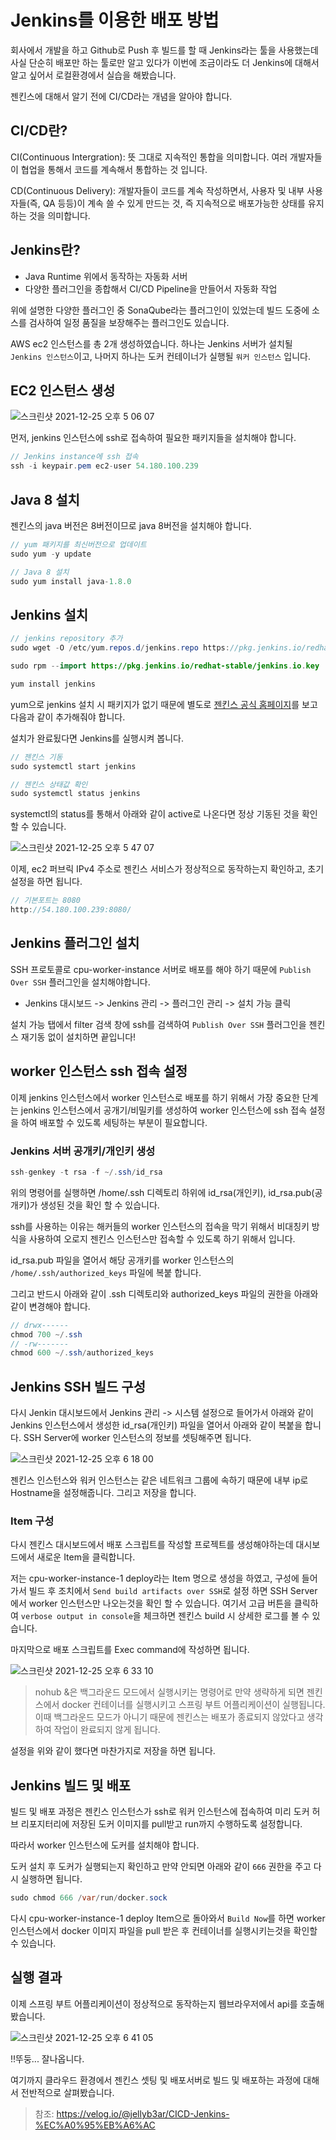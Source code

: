 # Jenkins를 이용한 배포 방법

회사에서 개발을 하고 Github로 Push 후 빌드를 할 때 Jenkins라는 툴을 사용했는데 사실 단순히 배포만 하는 툴로만 알고 있다가 이번에 조금이라도 더 Jenkins에 대해서 알고 싶어서 로컬환경에서 실습을 해봤습니다.

젠킨스에 대해서 알기 전에 CI/CD라는 개념을 알아야 합니다.

## CI/CD란?

CI(Continuous Intergration): 뜻 그대로 지속적인 통합을 의미합니다. 여러 개발자들이 협업을 통해서 코드를 계속해서 통합하는 것 입니다.

CD(Continuous Delivery): 개발자들이 코드를 계속 작성하면서, 사용자 및 내부 사용자들(즉, QA 등등)이 계속 쓸 수 있게 만드는 것, 즉 지속적으로 배포가능한 상태를 유지하는 것을 의미합니다.

## Jenkins란?

- Java Runtime 위에서 동작하는 자동화 서버
- 다양한 플러그인을 종합해서 CI/CD Pipeline을 만들어서 자동화 작업

위에 설명한 다양한 플러그인 중 SonaQube라는 플러그인이 있었는데 빌드 도중에 소스를 검사하여 일정 품질을 보장해주는 플러그인도 있습니다.

AWS ec2 인스턴스를 총 2개 생성하였습니다. 하나는 Jenkins 서버가 설치될 `Jenkins 인스턴스`이고, 나머지 하나는 도커 컨테이너가 실행될 `워커 인스턴스` 입니다.

## EC2 인스턴스 생성 

![스크린샷 2021-12-25 오후 5 06 07](https://user-images.githubusercontent.com/22395934/147380523-b5c83da8-dd51-48c9-a656-b0036ac908e6.png)

먼저, jenkins 인스턴스에 ssh로 접속하여 필요한 패키지들을 설치해야 합니다.

```java
// Jenkins instance에 ssh 접속
ssh -i keypair.pem ec2-user 54.180.100.239
```

## Java 8 설치

젠킨스의 java 버전은 8버전이므로 java 8버전을 설치해야 합니다.

```java
// yum 패키지를 최신버전으로 업데이트
sudo yum -y update

// Java 8 설치
sudo yum install java-1.8.0
```

## Jenkins 설치

```java
// jenkins repository 추가
sudo wget -O /etc/yum.repos.d/jenkins.repo https://pkg.jenkins.io/redhat-stable/jenkins.repo 

sudo rpm --import https://pkg.jenkins.io/redhat-stable/jenkins.io.key

yum install jenkins
```

yum으로 jenkins 설치 시 패키지가 없기 때문에 별도로 [젠킨스 공식 홈페이지](https://pkg.jenkins.io/redhat-stable/)를 보고 다음과 같이 추가해줘야 합니다.

설치가 완료됬다면 Jenkins를 실행시켜 봅니다.

```java
// 젠킨스 기동
sudo systemctl start jenkins

// 젠킨스 상태값 확인
sudo systemctl status jenkins
```

systemctl의 status를 통해서 아래와 같이 active로 나온다면 정상 기동된 것을 확인할 수 있습니다.

![스크린샷 2021-12-25 오후 5 47 07](https://user-images.githubusercontent.com/22395934/147381322-506de691-5c01-4899-97fa-e6360059f304.png)

이제, ec2 퍼브릭 IPv4 주소로 젠킨스 서비스가 정상적으로 동작하는지 확인하고, 초기 설정을 하면 됩니다.

```java
// 기본포트는 8080 
http://54.180.100.239:8080/
```

## Jenkins 플러그인 설치

SSH 프로토콜로 cpu-worker-instance 서버로 배포를 해야 하기 때문에 `Publish Over SSH` 플러그인을 설치해야합니다.

- Jenkins 대시보드 -> Jenkins 관리 -> 플러그인 관리 -> 설치 가능 클릭

설치 가능 탭에서 filter 검색 창에 ssh를 검색하여 `Publish Over SSH` 플러그인을 젠킨스 재기동 없이 설치하면 끝입니다!


## worker 인스턴스 ssh 접속 설정

이제 jenkins 인스턴스에서 worker 인스턴스로 배포를 하기 위해서 가장 중요한 단계는 jenkins 인스턴스에서 공개기/비밀키를 생성하여 worker 인스턴스에 ssh 접속 설정을 하여 배포할 수 있도록 세팅하는 부분이 필요합니다.

### Jenkins 서버 공개키/개인키 생성

```java
ssh-genkey -t rsa -f ~/.ssh/id_rsa
```

위의 명령어를 실행하면 /home/.ssh 디렉토리 하위에 id_rsa(개인키), id_rsa.pub(공개키)가 생성된 것을 확인 할 수 있습니다.

ssh를 사용하는 이유는 해커들의 worker 인스턴스의 접속을 막기 위해서 비대칭키 방식을 사용하여 오로지 젠킨스 인스턴스만 접속할 수 있도록 하기 위해서 입니다.

id_rsa.pub 파일을 열어서 해당 공개키를 worker 인스턴스의 `/home/.ssh/authorized_keys` 파일에 복붙 합니다.

그리고 반드시 아래와 같이 .ssh 디렉토리와 authorized_keys 파일의 권한을 아래와 같이 변경해야 합니다. 

```java
// drwx------
chmod 700 ~/.ssh
// -rw-------
chmod 600 ~/.ssh/authorized_keys
```

## Jenkins SSH 빌드 구성

다시 Jenkin 대시보드에서 Jenkins 관리 -> 시스템 설정으로 들어가서 아래와 같이 Jenkins 인스턴스에서 생성한 id_rsa(개인키) 파일을 열어서 아래와 같이 복붙을 합니다. SSH Server에 worker 인스턴스의 정보를 셋팅해주면 됩니다.

![스크린샷 2021-12-25 오후 6 18 00](https://user-images.githubusercontent.com/22395934/147381970-d65f936c-803c-4d9f-b641-203cde010f5c.png)

젠킨스 인스턴스와 워커 인스턴스는 같은 네트워크 그룹에 속하기 때문에 내부 ip로 Hostname을 설정해줍니다. 그리고 저장을 합니다.


### Item 구성

다시 젠킨스 대시보드에서 배포 스크립트를 작성할 프로젝트를 생성해야하는데 대시보드에서 새로운 Item을 클릭합니다.

저는 cpu-worker-instance-1 deploy라는 Item 명으로 생성을 하였고, 구성에 들어가서 빌드 후 조치에서 `Send build artifacts over SSH`로 설정 하면 SSH Server에서 worker 인스턴스만 나오는것을 확인 할 수 있습니다. 여기서 고급 버튼을 클릭하여 `verbose output in console`을 체크하면 젠킨스 build 시 상세한 로그를 볼 수 있습니다.

마지막으로 배포 스크립트를 Exec command에 작성하면 됩니다.

![스크린샷 2021-12-25 오후 6 33 10](https://user-images.githubusercontent.com/22395934/147382206-34692995-890e-4f58-b43b-8a60d1c78ae6.png)

> nohub &은 백그라운드 모드에서 실행시키는 명령어로 만약 생략하게 되면 젠킨스에서 docker 컨테이너를 실행시키고 스프링 부트 어플리케이션이 실행됩니다. 이때 백그라운드 모드가 아니기 때문에 젠킨스는 배포가 종료되지 않았다고 생각하여 작업이 완료되지 않게 됩니다.

설정을 위와 같이 했다면 마찬가지로 저장을 하면 됩니다.


## Jenkins 빌드 및 배포

빌드 및 배포 과정은 젠킨스 인스턴스가 ssh로 워커 인스턴스에 접속하여 미리 도커 허브 리포지터리에 저장된 도커 이미지를 pull받고 run까지 수행하도록 설정합니다.

따라서 worker 인스턴스에 도커를 설치해야 합니다.

도커 설치 후 도커가 실행되는지 확인하고 만약 안되면 아래와 같이 `666` 권한을 주고 다시 실행하면 됩니다.

```java
sudo chmod 666 /var/run/docker.sock
```

다시 cpu-worker-instance-1 deploy Item으로 돌아와서 `Build Now`를 하면 worker 인스턴스에서 docker 이미지 파일을 pull 받은 후 컨테이너를 실행시키는것을 확인할 수 있습니다.

## 실행 결과

이제 스프링 부트 어플리케이션이 정상적으로 동작하는지 웹브라우저에서 api를 호출해봤습니다.

![스크린샷 2021-12-25 오후 6 41 05](https://user-images.githubusercontent.com/22395934/147382341-8707a9b6-df00-4931-9a97-98c400678df9.png)

!!뚜둥... 잘나옵니다. 

여기까지 클라우드 환경에서 젠킨스 셋팅 및 배포서버로 빌드 및 배포하는 과정에 대해서 전반적으로 살펴봤습니다.

> 참조: https://velog.io/@jellyb3ar/CICD-Jenkins-%EC%A0%95%EB%A6%AC
